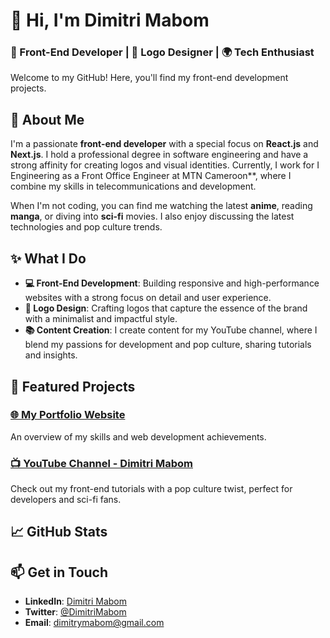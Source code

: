 # 👋 Hi, I'm Dimitri Mabom

### 🚀 Front-End Developer | 🎨 Logo Designer | 🌍 Tech Enthusiast

Welcome to my GitHub! Here, you'll find my front-end development projects.

## 🎯 About Me

I'm a passionate **front-end developer** with a special focus on **React.js** and **Next.js**. I hold a professional degree in software engineering and have a strong affinity for creating logos and visual identities. Currently, I work for I Engineering as a Front Office Engineer at MTN Cameroon**, where I combine my skills in telecommunications and development.

When I'm not coding, you can find me watching the latest **anime**, reading **manga**, or diving into **sci-fi** movies. I also enjoy discussing the latest technologies and pop culture trends.

## ✨ What I Do

- **💻 Front-End Development**: Building responsive and high-performance websites with a strong focus on detail and user experience.
- **🎨 Logo Design**: Crafting logos that capture the essence of the brand with a minimalist and impactful style.
- **📚 Content Creation**: I create content for my YouTube channel, where I blend my passions for development and pop culture, sharing tutorials and insights.

## 📂 Featured Projects

### [🌐 My Portfolio Website](https://dimitrimabom.dev)
An overview of my skills and web development achievements.

### [📺 YouTube Channel - Dimitri Mabom](https://youtube.com/@dimitrimabom)
Check out my front-end tutorials with a pop culture twist, perfect for developers and sci-fi fans.

<!--
### [🛠 React + Next.js Starter Template](https://github.com/DimitriMabom/react-nextjs-starter)
A quick start template for front-end projects, optimized with Tailwind CSS and smooth animations.
-->

## 📈 GitHub Stats

<!--
![Dimitri's GitHub stats](https://github-readme-stats.vercel.app/api?username=DimitriMabom&show_icons=true&theme=radical)
-->

## 📫 Get in Touch

- **LinkedIn**: [Dimitri Mabom](https://linkedin.com/in/dimitridabom)
- **Twitter**: [@DimitriMabom](https://X.com/dimitridabom)
- **Email**: dimitrymabom@gmail.com
